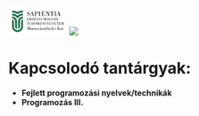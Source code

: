 <div>
  <img src="../sapientia_logo.jpg" width="105"/>
  <img src="https://github.com/konpa/devicon/blob/master/icons/cplusplus/cplusplus-original.svg" height=50/>
</div>

# Kapcsolodó tantárgyak:
* **Fejlett programozási nyelvek/technikák**
* **Programozás III.**
